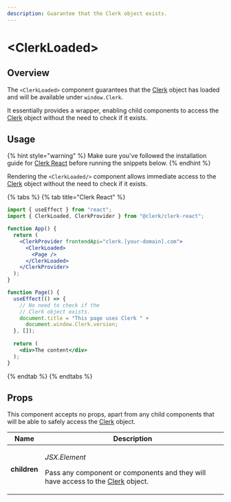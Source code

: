 ```yaml
---
description: Guarantee that the Clerk object exists.
---
```


# \<ClerkLoaded>

## Overview

The `<ClerkLoaded>` component guarantees that the [Clerk](../../reference/clerkjs/clerk.md) object has loaded and will be available under `window.Clerk`.

It essentially provides a wrapper, enabling child components to access the [Clerk](../../reference/clerkjs/clerk.md) object without the need to check if it exists.&#x20;

## Usage

{% hint style="warning" %}
Make sure you've followed the installation guide for [Clerk React](../../reference/clerk-react/installation.md) before running the snippets below.
{% endhint %}

Rendering the `<ClerkLoaded/>` component allows immediate access to the [Clerk](../../reference/clerkjs/clerk.md) object without the need to check if it exists.

{% tabs %}
{% tab title="Clerk React" %}
```jsx
import { useEffect } from "react";
import { ClerkLoaded, ClerkProvider } from "@clerk/clerk-react";

function App() {
  return (
    <ClerkProvider frontendApi="clerk.[your-domain].com">
      <ClerkLoaded>
        <Page />
      </ClerkLoaded>
    </ClerkProvider>
  );
}

function Page() {
  useEffect(() => {
    // No need to check if the 
    // Clerk object exists.
    document.title = "This page uses Clerk " + 
      document.window.Clerk.version;
  }, []);
  
  return (
    <div>The content</div>
  );
}
```
{% endtab %}
{% endtabs %}

## Props

This component accepts no props, apart from any child components that will be able to safely access the [Clerk](../../reference/clerkjs/clerk.md) object.

| Name         | Description                                                                                                                                                      |
| ------------ | ---------------------------------------------------------------------------------------------------------------------------------------------------------------- |
| **children** | <p><em>JSX.Element</em></p><p>Pass any component or components and they will have access to the <a href="../../reference/clerkjs/clerk.md">Clerk</a> object.</p> |

